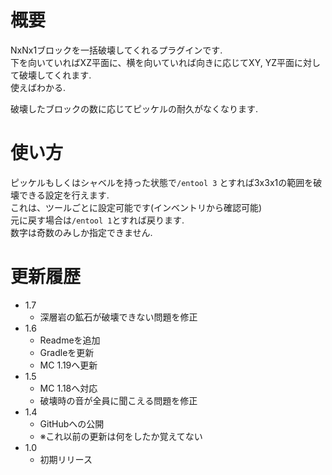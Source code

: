 # 概要
NxNx1ブロックを一括破壊してくれるプラグインです.  
下を向いていればXZ平面に、横を向いていれば向きに応じてXY, YZ平面に対して破壊してくれます.  
使えばわかる.  

破壊したブロックの数に応じてピッケルの耐久がなくなります.  

# 使い方
ピッケルもしくはシャベルを持った状態で`/entool 3` とすれば3x3x1の範囲を破壊できる設定を行えます.  
これは、ツールごとに設定可能です(インベントリから確認可能)  
元に戻す場合は`/entool 1`とすれば戻ります.  
数字は奇数のみしか指定できません.  

# 更新履歴
- 1.7
  - 深層岩の鉱石が破壊できない問題を修正
- 1.6
  - Readmeを追加
  - Gradleを更新
  - MC 1.19へ更新
- 1.5
  - MC 1.18へ対応
  - 破壊時の音が全員に聞こえる問題を修正
- 1.4
  - GitHubへの公開
  - ※これ以前の更新は何をしたか覚えてない
- 1.0
  - 初期リリース